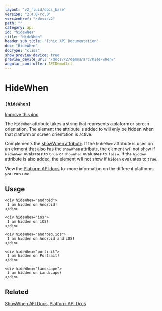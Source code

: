 ```yaml
---
layout: "v2_fluid/docs_base"
version: "2.0.0-rc.0"
versionHref: "/docs/v2"
path: ""
category: api
id: "hidewhen"
title: "HideWhen"
header_sub_title: "Ionic API Documentation"
doc: "HideWhen"
docType: "class"
show_preview_device: true
preview_device_url: "/docs/v2/demos/src/hide-when/"
angular_controller: APIDemoCtrl 
---
```










<h1 class="api-title">
<a class="anchor" name="hide-when" href="#hide-when"></a>

HideWhen
<h3><code>[hideWhen]</code></h3>






</h1>

<a class="improve-v2-docs" href="http://github.com/driftyco/ionic/edit/master//src/components/show-hide-when/show-hide-when.ts#L114">
Improve this doc
</a>






<p>The <code>hideWhen</code> attribute takes a string that represents a plaform or screen orientation.
The element the attribute is added to will only be hidden when that platform or screen orientation is active.</p>
<p>Complements the <a href="../ShowWhen">showWhen attribute</a>. If the <code>hideWhen</code> attribute is used on an
element that also has the <code>showWhen</code> attribute, the element will not show if <code>hideWhen</code> evaluates
to <code>true</code> or <code>showWhen</code> evaluates to <code>false</code>. If the <code>hidden</code> attribute is also added, the element
will not show if <code>hidden</code> evaluates to <code>true</code>.</p>
<p>View the <a href="../../../platform/Platform">Platform API docs</a> for more information on the different
platforms you can use.</p>




<!-- @usage tag -->

<h2><a class="anchor" name="usage" href="#usage"></a>Usage</h2>

<pre><code class="lang-html">&lt;div hideWhen=&quot;android&quot;&gt;
 I am hidden on Android!
&lt;/div&gt;

&lt;div hideWhen=&quot;ios&quot;&gt;
 I am hidden on iOS!
&lt;/div&gt;

&lt;div hideWhen=&quot;android,ios&quot;&gt;
 I am hidden on Android and iOS!
&lt;/div&gt;

&lt;div hideWhen=&quot;portrait&quot;&gt;
 I am hidden on Portrait!
&lt;/div&gt;

&lt;div hideWhen=&quot;landscape&quot;&gt;
 I am hidden on Landscape!
&lt;/div&gt;
</code></pre>




<!-- @property tags -->



<!-- instance methods on the class -->




<!-- related link -->

<h2><a class="anchor" name="related" href="#related"></a>Related</h2>

<a href='../ShowWhen'>ShowWhen API Docs</a>,
<a href='../../../platform/Platform'>Platform API Docs</a><!-- end content block -->


<!-- end body block -->

